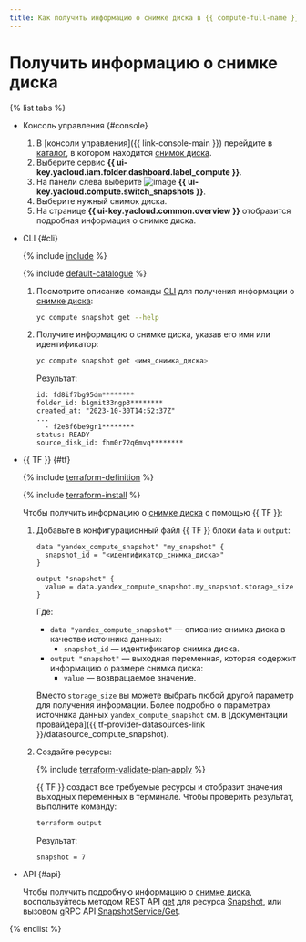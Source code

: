 ```yaml
---
title: Как получить информацию о снимке диска в {{ compute-full-name }}
---
```


# Получить информацию о снимке диска

{% list tabs %}

- Консоль управления {#console}

  1. В [консоли управления]({{ link-console-main }}) перейдите в [каталог](../../../resource-manager/concepts/resources-hierarchy.md#folder), в котором находится [снимок диска](../../concepts/snapshot.md).
  1. Выберите сервис **{{ ui-key.yacloud.iam.folder.dashboard.label_compute }}**.
  1. На панели слева выберите ![image](../../../_assets/console-icons/picture.svg) **{{ ui-key.yacloud.compute.switch_snapshots }}**.
  1. Выберите нужный снимок диска.
  1. На странице **{{ ui-key.yacloud.common.overview }}** отобразится подробная информация о снимке диска.

- CLI {#cli}

  {% include [include](../../../_includes/cli-install.md) %}

  {% include [default-catalogue](../../../_includes/default-catalogue.md) %}

  1. Посмотрите описание команды [CLI](../../../cli/) для получения информации о [снимке диска](../../concepts/snapshot.md):

     ```bash
     yc compute snapshot get --help
     ```

  1. Получите информацию о снимке диска, указав его имя или идентификатор:

     ```bash
     yc compute snapshot get <имя_снимка_диска>
     ```

     Результат:

     ```text
     id: fd8if7bg95dm********
     folder_id: b1gmit33ngp3********
     created_at: "2023-10-30T14:52:37Z"
     ...
       - f2e8f6be9gr1********
     status: READY
     source_disk_id: fhm0r72q6mvq********
     ```

- {{ TF }} {#tf}

  {% include [terraform-definition](../../../_tutorials/_tutorials_includes/terraform-definition.md) %}

  {% include [terraform-install](../../../_includes/terraform-install.md) %}

  Чтобы получить информацию о [снимке диска](../../concepts/snapshot.md) с помощью {{ TF }}:
  1. Добавьте в конфигурационный файл {{ TF }} блоки `data` и `output`:

     ```hcl
     data "yandex_compute_snapshot" "my_snapshot" {
       snapshot_id = "<идентификатор_снимка_диска>"
     }

     output "snapshot" {
       value = data.yandex_compute_snapshot.my_snapshot.storage_size
     }
     ```

     Где:
     * `data "yandex_compute_snapshot"` — описание снимка диска в качестве источника данных:
       * `snapshot_id` — идентификатор снимка диска.
     * `output "snapshot"` — выходная переменная, которая содержит информацию о размере снимка диска:
       * `value` — возвращаемое значение.

     Вместо `storage_size` вы можете выбрать любой другой параметр для получения информации. Более подробно о параметрах источника данных `yandex_compute_snapshot` см. в [документации провайдера]({{ tf-provider-datasources-link }}/datasource_compute_snapshot).
  1. Создайте ресурсы:

     {% include [terraform-validate-plan-apply](../../../_tutorials/_tutorials_includes/terraform-validate-plan-apply.md) %}

     {{ TF }} создаст все требуемые ресурсы и отобразит значения выходных переменных в терминале. Чтобы проверить результат, выполните команду:

     ```bash
     terraform output
     ```

     Результат:

     ```text
     snapshot = 7
     ```

- API {#api}

  Чтобы получить подробную информацию о [снимке диска](../../concepts/snapshot.md), воспользуйтесь методом REST API [get](../../api-ref/Snapshot/get.md) для ресурса [Snapshot](../../api-ref/Snapshot/index.md), или вызовом gRPC API [SnapshotService/Get](../../api-ref/grpc/snapshot_service.md#Get).

{% endlist %}